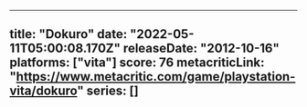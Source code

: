 
---
title: "Dokuro"
date: "2022-05-11T05:00:08.170Z"
releaseDate: "2012-10-16"
platforms: ["vita"]
score: 76
metacriticLink: "https://www.metacritic.com/game/playstation-vita/dokuro"
series: []
---
